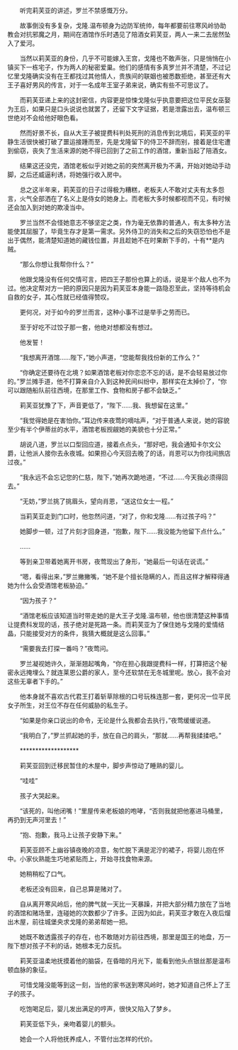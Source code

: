　　听完莉芙亚的讲述，罗兰不禁感慨万分。

　　故事倒没有多复杂，戈隆.温布顿身为边防军统帅，每年都要前往寒风岭协助教会对抗邪魔之月，期间在酒馆作乐时遇见了陪酒女莉芙亚，两人一来二去居然坠入了爱河。

　　当然以莉芙亚的身份，几乎不可能嫁入王宫，戈隆也不敢声张，只是悄悄在小镇买下一栋宅子，作为两人的秘密爱巢。他们的感情有多真罗兰并不清楚，不过记忆里戈隆确实没有在王都找过其他情人，贵族间的联姻也被悉数拒绝，甚至还有大王子喜好男风的传言，对于一名成年王室子弟来说，确实有些不可思议了。

　　而莉芙亚递上来的这封密信，内容更是惊悚戈隆似乎执意要把这位平民女巫娶为王后，如果只是口头说说也就罢了，还留下文字证据，若是泄露出去，温布顿三世绝对不会给他好眼色看。

　　然而好景不长，自从大王子被提费科判处死刑的消息传到北境后，莉芙亚的平静生活很快被打破了噩运接踵而至，先是戈隆留下的侍卫不辞而别，接着是住宅遭到偷窃，丧失了生活来源的她不得已回到了之前工作的酒馆，重新当起了陪酒女。

　　结果这还没完，酒馆老板似乎对她之前的突然离开极为不满，开始对她动手动脚，之后还威逼利诱，将她强行收入房中。

　　总之这半年来，莉芙亚的日子过得极为糟糕，老板夫人不敢对丈夫有太多怨言，火气全部洒在了名义上是侍女的她身上。而老板大多时候都视而不见，有时候还会加入到对她的欺凌当中。

　　罗兰当然不会怪她意志不够坚定之类，作为毫无依靠的普通人，有太多种方法能使其屈服了，毕竟生存才是第一需求。另外侍卫的消失和之后的失窃恐怕也不是出于偶然，能清楚知道她的藏钱位置，并且趁她不在时果断下手的，十有**是内贼。

　　“那么你想让我帮你什么？”

　　他跟戈隆没有任何交情可言，把四王子那份也算上的话，说是半个敌人也不为过。他决定帮对方一把的原因只是因为莉芙亚本身能一路隐忍至此，坚持等待机会自救的女子，其心性就已经值得赞叹。

　　更何况，对于如今的罗兰而言，这种小事不过是举手之劳而已。

　　至于好吃不过饺子那一套，他绝对想都没有想过。

　　他发誓！

　　“我想离开酒馆……陛下，”她小声道，“您能帮我找份新的工作么？”

　　“你确定还要待在北境？如果酒馆老板对你恋恋不忘的话，是不会轻易放过你的。”罗兰摊手道，他不打算亲自介入到这种民间纠纷中，那样实在太掉价了，“你可以跟随船队前往西境，在那里工作、食物和房子都不会缺乏。”

　　莉芙亚犹豫了下，声音更低了，“陛下……我、我想留在这里。”

　　“我觉得她是在害怕你。”耳边传来夜莺的嘀咕声，“对于普通人来说，她的容貌至少有半个伊蒂丝的水平，酒馆老板觊觎她的美貌也十分正常。”

　　胡说八道，罗兰以口型回应道，接着点点头，“那好吧，我会通知卡尔文公爵，让他派人接你去永夜城。如果担心今天回去晚了的话，肖恩可以为你找间旅店过夜。”

　　“我永远不会忘记您的仁慈，陛下，”她再次跪地道，“不过……今天我必须得回去。”

　　“无妨，”罗兰挑了挑眉头，望向肖恩，“送这位女士一程。”

　　当莉芙亚走到门口时，他忽然问道，“对了，你和戈隆……有过孩子吗？”

　　她脚步一顿，过了片刻才回身道，“抱歉，陛下……我没能为他留下点什么。”

　　……

　　等到亲卫带着她离开书房，夜莺现出了身形，“她最后一句话在说谎。”

　　“嗯，看得出来，”罗兰撇撇嘴，“她不是个擅长隐瞒的人，而且这样才解释得通她为什么会受酒馆老板胁迫。”

　　“因为孩子？”

　　“酒馆老板应该知道当时带走她的是大王子戈隆.温布顿，他也很清楚这种事情让提费科发现的话，孩子绝对是死路一条。而莉芙亚为了保住她与戈隆的爱情结晶，只能接受对方的条件，我猜大概就是这么回事。”

　　“需要我去打探一番吗？”夜莺问。

　　罗兰凝视她许久，渐渐翘起嘴角，“你在担心我跟提费科一样，打算把这个秘密永远掩埋么？就连莱恩公爵的家人，至今还软禁在无冬城里呢。放心，我不会对这些无辜者下手的。”

　　他本身就不喜欢古代君王打着斩草除根的口号玩株连那一套，更何况一位平民女子所生，对王位不存在任何威胁的私生子。

　　“如果是你亲口说出的命令，无论是什么我都会去执行，”夜莺缓缓说道。

　　“我明白了，”罗兰抓起她的手，放在自己的肩头，“那就……再帮我揉揉吧。”

　　*******************

　　莉芙亚回到迁移民暂住的木屋中，脚步声惊动了睡熟的婴儿。

　　“哇哇”

　　孩子大哭起来。

　　“该死的，叫他闭嘴！”里屋传来老板娘的咆哮，“否则我就把他塞进马桶里，再扔到无声河里去！”

　　“抱、抱歉，我马上让孩子安静下来。”

　　莉芙亚顾不上幽谷镇夜晚的凉意，匆忙脱下满是泥泞的裙子，将婴儿抱在怀中。小家伙熟能生巧地紧贴而上，开始寻找食物来源。

　　她稍稍松了口气。

　　老板还没有回来，自己总算是赌对了。

　　自从离开寒风岭后，他的脾气就一天比一天暴躁，并把大部分精力放在了当地的酒馆和赌场里，连碰她的次数都少了许多。正因为如此，莉芙亚才敢在入夜后熘出木屋，前往城堡央求戈隆的弟弟帮她一把。

　　她既不敢透露孩子的存在，也不敢随对方前往西境，那里是国王的地盘，万一陛下想对孩子不利的话，她根本无力反抗。

　　莉芙亚温柔地抚摸着他的脑袋，在昏暗的月光下，能看到他头点银丝那是温布顿血脉的象征。

　　可惜戈隆没能等到这一刻，当他的家书送到寒风岭时，她才知道自己怀上了王子的孩子。

　　吃饱喝足后，婴儿发出满足的哼声，很快又陷入了梦乡。

　　莉芙亚低下头，亲吻着婴儿的额头。

　　她会一个人将他抚养成人，不管付出怎样的代价。
